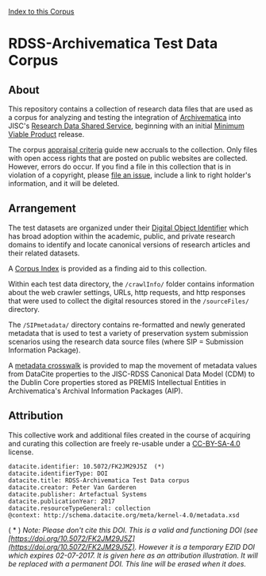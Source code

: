 [Index to this Corpus](index-rdss-archivematica-test-data-corpus.md)

# RDSS-Archivematica Test Data Corpus

## About
This repository contains a collection of research data files that are used as a corpus for analyzing and testing the integration of [Archivematica](https://archivematica.org) into JISC's [Research Data Shared Service](https://www.jisc.ac.uk/rd/projects/research-data-shared-service), beginning with an initial [Minimum Viable Product](about-rdss-mvp.md) release.

The corpus [appraisal criteria](crosswalk-datacite-rdss-am.md) guide new accruals to the collection. Only files with open access rights that are posted on public websites are collected. However, errors do occur. If you find a file in this collection that is in violation of a copyright, please [file an issue](https://github.com/artefactual-labs/rdss-archivematica-test-data-corpus/issues), include a link to right holder's information, and it will be deleted.

## Arrangement
The test datasets are organized under their [Digital Object Identifier](http://www.doi.org/) which has broad adoption within the academic, public, and private research domains to identify and locate canonical versions of research articles and their related datasets.

A [Corpus Index](INDEX.md) is provided as a finding aid to this collection.

Within each test data directory, the `/crawlInfo/` folder contains information about the web crawler settings, URLs, http requests, and http responses that were used to collect the digital resources stored in the `/sourceFiles/` directory.

The `/SIPmetadata/` directory contains re-formatted and newly generated metadata that is used to test a variety of preservation system submission scenarios using the research data source files (where SIP = Submission Information Package).

A [metadata crosswalk](crosswalk-datacite-rdss-am.md) is provided to map the movement of metadata values from DataCite properties to the JISC-RDSS Canonical Data Model (CDM) to the Dublin Core properties stored as PREMIS Intellectual Entities in Archivematica's Archival Information Packages (AIP).

## Attribution
This collective work and additional files created in the course of acquiring and curating this collection are freely re-usable under a [CC-BY-SA-4.0](https://creativecommons.org/licenses/by-sa/4.0/legalcode) license.

```
datacite.identifier: 10.5072/FK2JM29J5Z  (*)
datacite.identifierType: DOI
datacite.title: RDSS-Archivematica Test Data corpus
datacite.creator: Peter Van Garderen
datacite.publisher: Artefactual Systems
datacite.publicationYear: 2017
datacite.resourceTypeGeneral: collection
@context: http://schema.datacite.org/meta/kernel-4.0/metadata.xsd
```
( * ) _Note: Please don't cite this DOI. This is a valid and functioning DOI (see [https://doi.org/10.5072/FK2JM29J5Z](https://doi.org/10.5072/FK2JM29J5Z). However it is a temporary EZID DOI which expires 02-07-2017. It is given here as an attribution illustration. It will be replaced with a permanent DOI. This line will be erased when it does._
